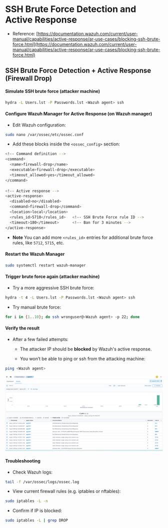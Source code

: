 # SSH Brute Force Detection and Active Response

- Reference: [https://documentation.wazuh.com/current/user-manual/capabilities/active-response/ar-use-cases/blocking-ssh-brute-force.html](https://documentation.wazuh.com/current/user-manual/capabilities/active-response/ar-use-cases/blocking-ssh-brute-force.html)

## SSH Brute Force Detection + Active Response (Firewall Drop)

#### Simulate SSH brute force (attacker machine)

```sh
hydra -L Users.lst -P Passwords.lst <Wazuh agent> ssh
```

#### Configure Wazuh Manager for Active Response (on Wazuh manager)

- Edit Wazuh configuration:

```sh
sudo nano /var/ossec/etc/ossec.conf
```

- Add these blocks inside the `<ossec_config>` section:

```sh
<!-- Command definition -->
<command>
  <name>firewall-drop</name>
  <executable>firewall-drop</executable>
  <timeout_allowed>yes</timeout_allowed>
</command>

<!-- Active response -->
<active-response>
  <disabled>no</disabled>
  <command>firewall-drop</command>
  <location>local</location>
  <rules_id>5710</rules_id>   <!-- SSH Brute Force rule ID -->
  <timeout>180</timeout>      <!-- Ban for 3 minutes -->
</active-response>
```

- **Note** You can add more `<rules_id>` entries for additional brute force rules, like `5712`, `5715`, etc.

#### Restart the Wazuh Manager

```sh
sudo systemctl restart wazuh-manager
```

#### Trigger brute force again (attacker machine)

- Try a more aggressive SSH brute force:

```sh
hydra -t 4 -L Users.lst -P Passwords.lst <Wazuh agent> ssh
```

- Try manual brute force:

```sh
for i in {1..10}; do ssh wronguser@<Wazuh agent> -p 22; done
```

#### Verify the result

- After a few failed attempts:

  - The attacker IP should be **blocked** by Wazuh's active response.

  - You won’t be able to ping or ssh from the attacking machine:

```sh
ping <Wazuh agent>
```

![WAZUH](/Wazuh/assets/09.png)

#### Troubleshooting

- Check Wazuh logs:

```sh
tail -f /var/ossec/logs/ossec.log
```

- View current firewall rules (e.g. iptables or nftables):

```sh
sudo iptables -L -n
```

- Confirm if IP is blocked:

```sh
sudo iptables -L | grep DROP
```
